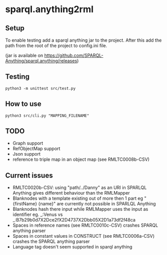 # sparql.anything2rml

## Setup
To enable testing add a sparql anything jar to the project.
After this add the path from the root of the project to config.ini file.

(jar is available on https://github.com/SPARQL-Anything/sparql.anything/releases)

## Testing
    python3 -m unittest src/test.py 

## How to use

    python3 src/cli.py "MAPPING_FILENAME"

## TODO

- Graph support
- RefObjectMap support
- Json support
- reference to triple map in an object map (see RMLTC0008b-CSV)

## Current issues

- RMLTC0020b-CSV: using "path/../Danny" as an URI in SPARLQL Anything gives different behaviour than the RMLMapper
- Blanknodes with a template existing out of more then 1 part eg "{firstName} {name}" are currently not possible in SPARLQL Anything
- Blanknodes hash there input while RMLMapper uses the input as identifier eg. _:Venus vs _:B7b29b0d7X2Dce2fX2D4737X2Dbb05X2D1a73df2f48ca
- Spaces in reference names (see RMLTC0010c-CSV) crashes SPARQL anything parser
- Spaces in constant values in CONSTRUCT (see RMLTC0006a-CSV) crashes the SPARQL anything parser 
- Language tag doesn't seem supported in sparql anything

